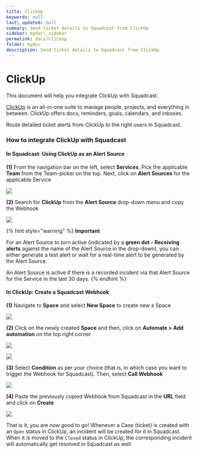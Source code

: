 ```yaml
---
title: ClickUp
keywords: null
last\_updated: null
summary: Send ticket details to Squadcast from ClickUp
sidebar: mydoc\_sidebar
permalink: docs/clickup
folder: mydoc
description: Send ticket details to Squadcast from ClickUp
---
```


# ClickUp

This document will help you integrate ClickUp with Squadcast.

[ClickUp](https://clickup.com/) is an all-in-one suite to manage people, projects, and everything in between. ClickUp offers docs, reminders, goals, calendars, and inboxes.

Route detailed ticket alerts from ClickUp to the right users in Squadcast.

### How to integrate ClickUp with Squadcast

#### In Squadcast: Using ClickUp as an Alert Source

**(1)** From the navigation bar on the left, select **Services**. Pick the applicable **Team** from the Team-picker on the top. Next, click on **Alert Sources** for the applicable Service

![](../../.gitbook/assets/alert\_source\_1.png)

**(2)** Search for **ClickUp** from the **Alert Source** drop-down menu and copy the Webhook

![](../../.gitbook/assets/clickup\_1.png)

{% hint style="warning" %}
**Important**

For an Alert Source to turn active (indicated by a **green dot - Receiving alerts** against the name of the Alert Source in the drop-down), you can either generate a test alert or wait for a real-time alert to be generated by the Alert Source.

An Alert Source is active if there is a recorded incident via that Alert Source for the Service in the last 30 days.
{% endhint %}

#### In ClickUp: Create a Squadcast Webhook

**(1)** Navigate to **Space** and select **New Space** to create new a Space

![](../../.gitbook/assets/clickup\_2.png)

**(2)** Click on the newly created **Space** and then, click on **Automate > Add automation** on the top right corner

![](../../.gitbook/assets/clickup\_3.png)

![](../../.gitbook/assets/clickup\_4.png)

**(3)** Select **Condition** as per your choice (that is, in which case you want to trigger the Webhook for Squadcast). Then, select **Call Webhook**

![](../../.gitbook/assets/clickup\_5.png)

**(4)** Paste the previously copied Webhook from Squadcast in the **URL** field and click on **Create**

![](../../.gitbook/assets/clickup\_6.png)

That is it, you are now good to go! Whenever a Case (ticket) is created with an `Open` status in ClickUp, an incident will be created for it in Squadcast. When it is moved to the `Closed` status in ClickUp, the corresponding incident will automatically get resolved in Squadcast as well.
